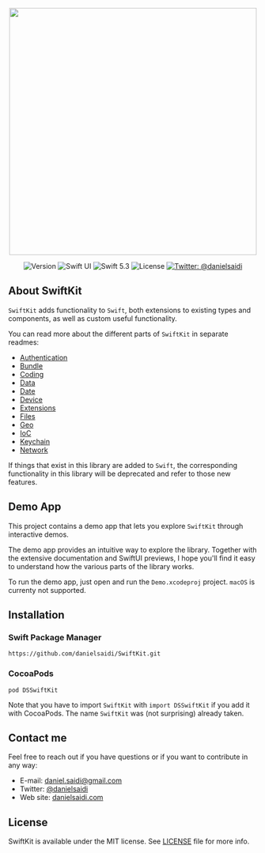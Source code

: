 <p align="center">
    <img src ="Resources/Logo.png" width=500 />
</p>

<p align="center">
    <img src="https://img.shields.io/github/v/release/danielsaidi/SwiftKit?color=%2300550&sort=semver" alt="Version" />
    <img src="https://img.shields.io/badge/platform-SwiftUI-red.svg" alt="Swift UI" />
    <img src="https://img.shields.io/badge/Swift-5.3-orange.svg" alt="Swift 5.3" />
    <img src="https://badges.frapsoft.com/os/mit/mit.svg?style=flat&v=102" alt="License" />
    <a href="https://twitter.com/danielsaidi">
        <img src="https://img.shields.io/badge/contact-@danielsaidi-blue.svg?style=flat" alt="Twitter: @danielsaidi" />
    </a>
</p>


## About SwiftKit

`SwiftKit` adds functionality to `Swift`, both extensions to existing types and components, as well as custom useful functionality.

You can read more about the different parts of `SwiftKit` in separate readmes:

* [Authentication][Authentication]
* [Bundle][Bundle]
* [Coding][Coding]
* [Data][Data]
* [Date][Date]
* [Device][Device]
* [Extensions][Extensions]
* [Files][Files]
* [Geo][Geo]
* [IoC][IoC]
* [Keychain][Keychain]
* [Network][Network]

If things that exist in this library are added to `Swift`, the corresponding functionality in this library will be deprecated and refer to those new features.


## Demo App

This project contains a demo app that lets you explore `SwiftKit` through interactive demos. 

The demo app provides an intuitive way to explore the library. Together with the extensive documentation and SwiftUI previews, I hope you'll find it easy to understand how the various parts of the library works.

To run the demo app, just open and run the `Demo.xcodeproj` project. `macOS` is currenty not supported.   


## Installation

### Swift Package Manager

```
https://github.com/danielsaidi/SwiftKit.git
```

### CocoaPods

```
pod DSSwiftKit
```

Note that you have to import `SwiftKit` with `import DSSwiftKit` if you add it with CocoaPods. The name `SwiftKit` was (not surprising) already taken.


## Contact me

Feel free to reach out if you have questions or if you want to contribute in any way:

* E-mail: [daniel.saidi@gmail.com][Email]
* Twitter: [@danielsaidi][Twitter]
* Web site: [danielsaidi.com][Website]


## License

SwiftKit is available under the MIT license. See [LICENSE][License] file for more info.

[Email]: mailto:daniel.saidi@gmail.com
[Twitter]: http://www.twitter.com/danielsaidi
[Website]: http://www.danielsaidi.com

[GitHub]: https://github.com/danielsaidi/SwiftKit
[License]: https://github.com/danielsaidi/SwiftKit/blob/master/LICENSE

[Authentication]: Readmes/Authentication.md
[Bundle]: Readmes/Bundle.md
[Coding]: Readmes/Coding.md
[Data]: Readmes/Data.md
[Date]: Readmes/Date.md
[Device]: Readmes/Device.md
[Extensions]: Readmes/Extensions.md
[Files]: Readmes/Files.md
[Geo]: Readmes/Geo.md
[IoC]: Readmes/IoC.md
[Keychain]: Readmes/Keychain.md
[Network]: Readmes/Network.md
